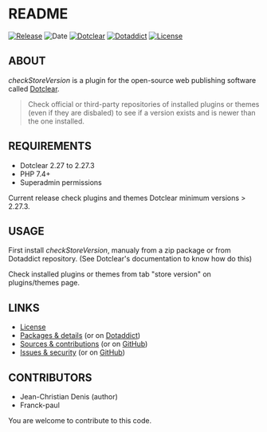 # README

[![Release](https://img.shields.io/badge/release-0.5-a2cbe9.svg)](https://git.dotclear.watch/JcDenis/checkStoreVersion/releases)
![Date](https://img.shields.io/badge/date-2023.10.14-c44d58.svg)
[![Dotclear](https://img.shields.io/badge/dotclear-v2.27-137bbb.svg)](https://fr.dotclear.org/download)
[![Dotaddict](https://img.shields.io/badge/dotaddict-official-9ac123.svg)](https://plugins.dotaddict.org/dc2/details/checkStoreVersion)
[![License](https://img.shields.io/github/license/JcDenis/checkStoreVersion)](https://git.dotclear.watch/JcDenis/checkStoreVersion/blob/master/LICENSE)

## ABOUT

_checkStoreVersion_ is a plugin for the open-source web publishing software called [Dotclear](https://www.dotclear.org).

> Check official or third-party repositories of installed plugins or themes (even if they are disbaled) to see if a version exists and is newer than the one installed.

## REQUIREMENTS

* Dotclear 2.27 to 2.27.3
* PHP 7.4+
* Superadmin permissions

Current release check plugins and themes Dotclear minimum versions > 2.27.3.

## USAGE

First install _checkStoreVersion_, manualy from a zip package or from 
Dotaddict repository. (See Dotclear's documentation to know how do this)

Check installed plugins or themes from tab "store version" on plugins/themes page.

## LINKS

* [License](https://git.dotclear.watch/JcDenis/checkStoreVersion/src/branch/master/LICENSE)
* [Packages & details](https://git.dotclear.watch/JcDenis/checkStoreVersion/releases) (or on [Dotaddict](https://plugins.dotaddict.org/dc2/details/checkStoreVersion))
* [Sources & contributions](https://git.dotclear.watch/JcDenis/checkStoreVersion) (or on [GitHub](https://github.com/JcDenis/checkStoreVersion))
* [Issues & security](https://git.dotclear.watch/JcDenis/checkStoreVersion/issues) (or on [GitHub](https://github.com/JcDenis/checkStoreVersion/issues))

## CONTRIBUTORS

* Jean-Christian Denis (author)
* Franck-paul

You are welcome to contribute to this code.
